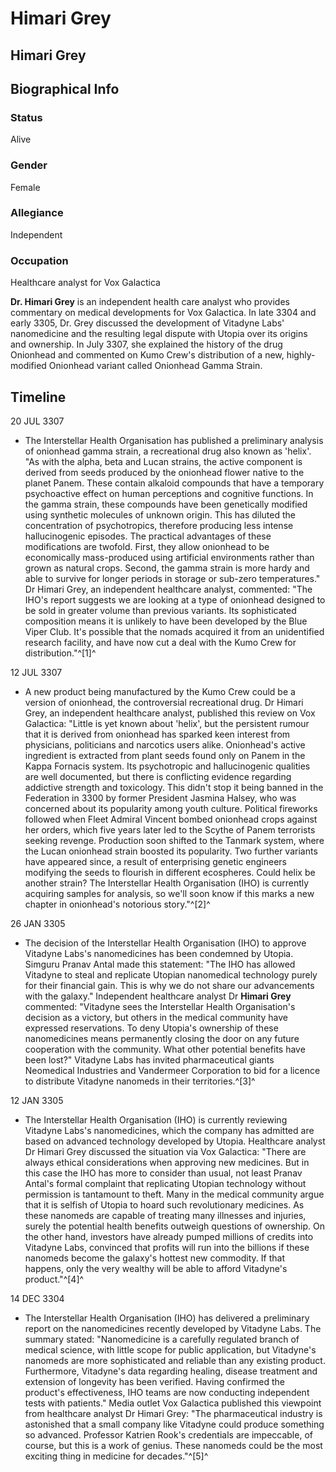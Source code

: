 # Himari Grey
## Himari Grey

		

## Biographical Info

### Status

Alive

### Gender

Female

### Allegiance

Independent

### Occupation

Healthcare analyst for Vox Galactica

**Dr. Himari Grey** is an independent health care analyst who provides commentary on medical developments for Vox Galactica. In late 3304 and early 3305, Dr. Grey discussed the development of Vitadyne Labs' nanomedicine and the resulting legal dispute with Utopia over its origins and ownership. In July 3307, she explained the history of the drug Onionhead and commented on Kumo Crew's distribution of a new, highly-modified Onionhead variant called Onionhead Gamma Strain.

## Timeline

20 JUL 3307

- The Interstellar Health Organisation has published a preliminary analysis of onionhead gamma strain, a recreational drug also known as 'helix'. "As with the alpha, beta and Lucan strains, the active component is derived from seeds produced by the onionhead flower native to the planet Panem. These contain alkaloid compounds that have a temporary psychoactive effect on human perceptions and cognitive functions. In the gamma strain, these compounds have been genetically modified using synthetic molecules of unknown origin. This has diluted the concentration of psychotropics, therefore producing less intense hallucinogenic episodes. The practical advantages of these modifications are twofold. First, they allow onionhead to be economically mass-produced using artificial environments rather than grown as natural crops. Second, the gamma strain is more hardy and able to survive for longer periods in storage or sub-zero temperatures." Dr Himari Grey, an independent healthcare analyst, commented: "The IHO's report suggests we are looking at a type of onionhead designed to be sold in greater volume than previous variants. Its sophisticated composition means it is unlikely to have been developed by the Blue Viper Club. It's possible that the nomads acquired it from an unidentified research facility, and have now cut a deal with the Kumo Crew for distribution."^[1]^

12 JUL 3307

- A new product being manufactured by the Kumo Crew could be a version of onionhead, the controversial recreational drug. Dr Himari Grey, an independent healthcare analyst, published this review on Vox Galactica: "Little is yet known about 'helix', but the persistent rumour that it is derived from onionhead has sparked keen interest from physicians, politicians and narcotics users alike. Onionhead's active ingredient is extracted from plant seeds found only on Panem in the Kappa Fornacis system. Its psychotropic and hallucinogenic qualities are well documented, but there is conflicting evidence regarding addictive strength and toxicology. This didn't stop it being banned in the Federation in 3300 by former President Jasmina Halsey, who was concerned about its popularity among youth culture. Political fireworks followed when Fleet Admiral Vincent bombed onionhead crops against her orders, which five years later led to the Scythe of Panem terrorists seeking revenge. Production soon shifted to the Tanmark system, where the Lucan onionhead strain boosted its popularity. Two further variants have appeared since, a result of enterprising genetic engineers modifying the seeds to flourish in different ecospheres. Could helix be another strain? The Interstellar Health Organisation (IHO) is currently acquiring samples for analysis, so we'll soon know if this marks a new chapter in onionhead's notorious story."^[2]^

26 JAN 3305

- The decision of the Interstellar Health Organisation (IHO) to approve Vitadyne Labs's nanomedicines has been condemned by Utopia. Simguru Pranav Antal made this statement: "The IHO has allowed Vitadyne to steal and replicate Utopian nanomedical technology purely for their financial gain. This is why we do not share our advancements with the galaxy." Independent healthcare analyst Dr **Himari Grey** commented: "Vitadyne sees the Interstellar Health Organisation's decision as a victory, but others in the medical community have expressed reservations. To deny Utopia's ownership of these nanomedicines means permanently closing the door on any future cooperation with the community. What other potential benefits have been lost?" Vitadyne Labs has invited pharmaceutical giants Neomedical Industries and Vandermeer Corporation to bid for a licence to distribute Vitadyne nanomeds in their territories.^[3]^

12 JAN 3305

- The Interstellar Health Organisation (IHO) is currently reviewing Vitadyne Labs's nanomedicines, which the company has admitted are based on advanced technology developed by Utopia. Healthcare analyst Dr Himari Grey discussed the situation via Vox Galactica: "There are always ethical considerations when approving new medicines. But in this case the IHO has more to consider than usual, not least Pranav Antal's formal complaint that replicating Utopian technology without permission is tantamount to theft. Many in the medical community argue that it is selfish of Utopia to hoard such revolutionary medicines. As these nanomeds are capable of treating many illnesses and injuries, surely the potential health benefits outweigh questions of ownership. On the other hand, investors have already pumped millions of credits into Vitadyne Labs, convinced that profits will run into the billions if these nanomeds become the galaxy's hottest new commodity. If that happens, only the very wealthy will be able to afford Vitadyne's product."^[4]^

14 DEC 3304

- The Interstellar Health Organisation (IHO) has delivered a preliminary report on the nanomedicines recently developed by Vitadyne Labs. The summary stated: "Nanomedicine is a carefully regulated branch of medical science, with little scope for public application, but Vitadyne's nanomeds are more sophisticated and reliable than any existing product. Furthermore, Vitadyne's data regarding healing, disease treatment and extension of longevity has been verified. Having confirmed the product's effectiveness, IHO teams are now conducting independent tests with patients." Media outlet Vox Galactica published this viewpoint from healthcare analyst Dr Himari Grey: "The pharmaceutical industry is astonished that a small company like Vitadyne could produce something so advanced. Professor Katrien Rook's credentials are impeccable, of course, but this is a work of genius. These nanomeds could be the most exciting thing in medicine for decades."^[5]^